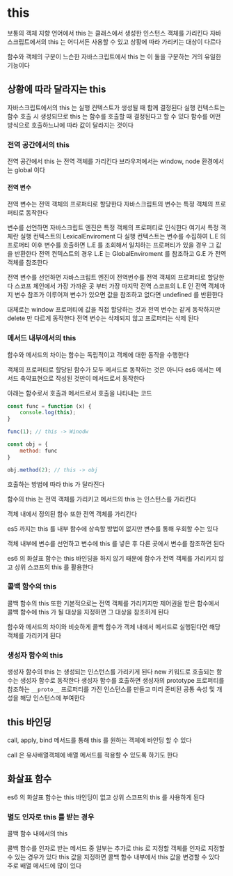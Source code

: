 # this
보통의 객체 지향 언어에서 this 는 클래스에서 생성한 인스턴스 객체를 가리킨다
자바스크립트에서의 this 는 어디서든 사용할 수 있고
상황에 따라 가리키는 대상이 다르다

함수와 객체의 구분이 느슨한 자바스크립트에서 this 는 이 둘을 구분하는 거의 유일한 기능이다

## 상황에 따라 달라지는 this
자바스크립트에서의 this 는 실행 컨텍스트가 생성될 때 함께 결정된다
실행 컨텍스트는 함수 호출 시 생성되므로
this 는 함수를 호출할 때 결정된다고 할 수 있다
함수를 어떤 방식으로 호출하느냐에 따라 값이 달라지는 것이다

### 전역 공간에서의 this
전역 공간에서 this 는 전역 객체를 가리킨다
브라우저에서는 window, node 환경에서는 global 이다

#### 전역 변수
전역 변수는 전역 객체의 프로퍼티로 할당한다
자바스크립트의 변수는 특정 객체의 프로퍼티로 동작한다

변수를 선언하면 자바스크립트 엔진은 특정 객체의 프로퍼티로 인식한다
여기서 특정 객체란 실행 컨텍스트의 LexicalEnviroment 다
실행 컨텍스트는 변수를 수집하여 L.E 의 프로퍼티
이후 변수를 호출하면 L.E 를 조회해서 일치하는 프로퍼티가 있을 경우 그 값을 반환한다
전역 컨텍스트의 경우 L.E 는 GlobalEnviroment 를 참조하고 G.E 가 전역 객체를 참조한다

전역 변수를 선언하면 자바스크립트 엔진이 전역번수를 전역 객체의 프로퍼티로 할당한다
스코프 체인에서 가장 가까운 곳 부터 가장 마지막 전역 스코프의 L.E 인 전역 객체까지 변수 참조가 이루어져
변수가 있으면 값을 참조하고 없다면 undefined 를 반환한다

대체로는 window 프로퍼티에 값을 직접 할당하는 것과 전역 변수는 같게 동작하지만
delete 만 다르게 동작한다
전역 변수는 삭제되지 않고 프로퍼티는 삭제 된다

### 메서드 내부에서의 this
함수와 메서드의 차이는
함수는 독립적이고 객체에 대한 동작을 수행한다

객체의 프로퍼티로 할당된 함수가 모두 메서드로 동작하는 것은 아니다
es6 에서는 메서드 축약표현으로 작성된 것만이 메서드로서 동작한다 

아래는 함수로서 호출과 메서드로서 호출을 나타내는 코드

```js
const func = function (x) {
	console.log(this);
}

func(1); // this -> Winodw

const obj = {
	method: func
}

obj.method(2); // this -> obj
```
호출하는 방법에 따라 this 가 달라진다

함수의 this 는 전역 객체를 가리키고
메서드의 this 는 인스턴스를 가리킨다

객체 내에서 정의된 함수 또한 전역 객체를 가리킨다

es5 까지는 this 를 내부 함수에 상속할 방법이 없지만
변수를 통해 우회할 수는 있다

객체 내부에 변수를 선언하고 변수에 this 를 넣은 후
다른 곳에서 변수를 참조하면 된다

es6 의 화살표 함수는 this 바인딩을 하지 않기 때문에
함수가 전역 객체를 가리키지 않고 상위 스코프의 this 를 활용한다

### 콜백 함수의 this
콜백 함수의 this 또한 기본적으로는 전역 객체를 가리키지만
제어권을 받은 함수에서 콜백 함수에 this 가 될 대상을 지정하면
그 대상을 참조하게 된다

함수와 메서드의 차이와 비슷하게
콜백 함수가 객체 내에서 메서드로 실행된다면 해당 객체를 가리키게 된다

### 생성자 함수의 this
생성자 함수의 this 는 생성되는 인스턴스를 가리키게 된다
new 키워드로 호출되는 함수는 생성자 함수로 동작한다
생성자 함수를 호출하면 생성자의 prototype 프로퍼티를 참조하는 `__proto__` 프로퍼티를 가진
인스턴스를 만들고 미리 준비된 공통 속성 및 개성을 해당 인스턴스에 부여한다

## this 바인딩
call, apply, bind 메서드를 통해 this 를 원하는 객체에 바인딩 할 수 있다

call 은 유사배열객체에 배열 메서드를 적용할 수 있도록 하기도 한다


## 화살표 함수
es6 의 화살표 함수는 this 바인딩이 없고 상위 스코프의 this 를 사용하게 된다

### 별도 인자로 this 를 받는 경우
콜백 함수 내에서의 this 

콜백 함수를 인자로 받는 메서드 중 일부는 추가로 
this 로 지정할 객체를 인자로 지정할 수 있는 경우가 있다
this 값을 지정하면 콜백 함수 내부에서 this 값을 변경할 수 있다
주로 배열 메서드에 많이 있다
